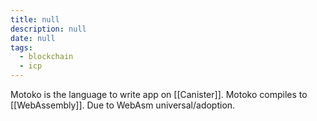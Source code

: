 ```yaml
---
title: null
description: null
date: null
tags:
  - blockchain
  - icp
---
```


Motoko is the language to write app on [[Canister]]. Motoko compiles to [[WebAssembly]]. Due to WebAsm universal/adoption.

